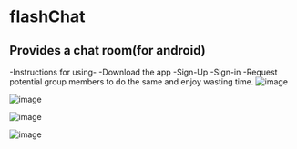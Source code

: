 # flashChat
## Provides a chat room(for android)  
-Instructions for using-
    -Download the app
    -Sign-Up
    -Sign-in
    -Request potential group members to do the same and enjoy wasting time.
    ![image](https://user-images.githubusercontent.com/58312113/111536902-d4ca4c00-8790-11eb-9aec-6783956dc6a4.png)
    
   ![image](https://user-images.githubusercontent.com/58312113/111537402-65a12780-8791-11eb-8ac0-96fd9dfd613c.png)

   ![image](https://user-images.githubusercontent.com/58312113/111537424-6df96280-8791-11eb-8280-6892fdb7e23b.png)
    
   ![image](https://user-images.githubusercontent.com/58312113/111537265-3db1c400-8791-11eb-8c74-37181312da09.png)


    
